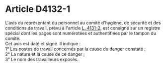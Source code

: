 # Article D4132-1

  
L'avis du représentant du personnel au comité d'hygiène, de sécurité et des conditions de travail, prévu à l'article [L. 4131-2][1], est consigné sur un registre spécial dont les pages sont numérotées et authentifiées par le tampon du comité.   
Cet avis est daté et signé. Il indique :   
1° Les postes de travail concernés par la cause du danger constaté ;   
2° La nature et la cause de ce danger ;   
3° Le nom des travailleurs exposés.

 [1]: /affichCodeArticle.do?cidTexte=LEGITEXT000006072050&idArticle=LEGIARTI000006903156&dateTexte=&categorieLien=cid